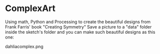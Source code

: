 # ComplexArt
Using math, Python and Processing to create the beautiful designs from Frank Farris' book "Creating Symmetry"
Save a picture to a "data" folder inside the sketch's folder and you can make such beautiful designs as this one:

dahliacomplex.png
